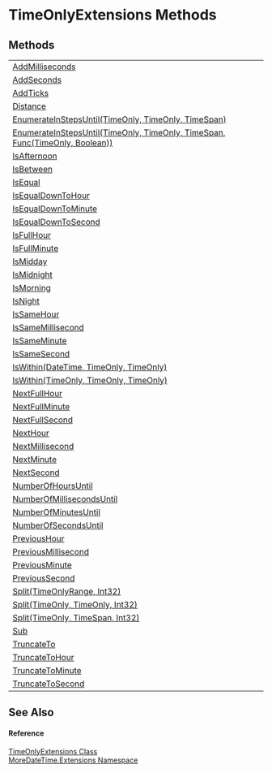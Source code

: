 # TimeOnlyExtensions Methods




## Methods
<table>
<tr>
<td><a href="M_MoreDateTime_Extensions_TimeOnlyExtensions_AddMilliseconds.md">AddMilliseconds</a></td>
<td> </td></tr>
<tr>
<td><a href="M_MoreDateTime_Extensions_TimeOnlyExtensions_AddSeconds.md">AddSeconds</a></td>
<td> </td></tr>
<tr>
<td><a href="M_MoreDateTime_Extensions_TimeOnlyExtensions_AddTicks.md">AddTicks</a></td>
<td> </td></tr>
<tr>
<td><a href="M_MoreDateTime_Extensions_TimeOnlyExtensions_Distance.md">Distance</a></td>
<td> </td></tr>
<tr>
<td><a href="M_MoreDateTime_Extensions_TimeOnlyExtensions_EnumerateInStepsUntil.md">EnumerateInStepsUntil(TimeOnly, TimeOnly, TimeSpan)</a></td>
<td> </td></tr>
<tr>
<td><a href="M_MoreDateTime_Extensions_TimeOnlyExtensions_EnumerateInStepsUntil_1.md">EnumerateInStepsUntil(TimeOnly, TimeOnly, TimeSpan, Func(TimeOnly, Boolean))</a></td>
<td> </td></tr>
<tr>
<td><a href="M_MoreDateTime_Extensions_TimeOnlyExtensions_IsAfternoon.md">IsAfternoon</a></td>
<td> </td></tr>
<tr>
<td><a href="M_MoreDateTime_Extensions_TimeOnlyExtensions_IsBetween.md">IsBetween</a></td>
<td> </td></tr>
<tr>
<td><a href="M_MoreDateTime_Extensions_TimeOnlyExtensions_IsEqual.md">IsEqual</a></td>
<td> </td></tr>
<tr>
<td><a href="M_MoreDateTime_Extensions_TimeOnlyExtensions_IsEqualDownToHour.md">IsEqualDownToHour</a></td>
<td> </td></tr>
<tr>
<td><a href="M_MoreDateTime_Extensions_TimeOnlyExtensions_IsEqualDownToMinute.md">IsEqualDownToMinute</a></td>
<td> </td></tr>
<tr>
<td><a href="M_MoreDateTime_Extensions_TimeOnlyExtensions_IsEqualDownToSecond.md">IsEqualDownToSecond</a></td>
<td> </td></tr>
<tr>
<td><a href="M_MoreDateTime_Extensions_TimeOnlyExtensions_IsFullHour.md">IsFullHour</a></td>
<td> </td></tr>
<tr>
<td><a href="M_MoreDateTime_Extensions_TimeOnlyExtensions_IsFullMinute.md">IsFullMinute</a></td>
<td> </td></tr>
<tr>
<td><a href="M_MoreDateTime_Extensions_TimeOnlyExtensions_IsMidday.md">IsMidday</a></td>
<td> </td></tr>
<tr>
<td><a href="M_MoreDateTime_Extensions_TimeOnlyExtensions_IsMidnight.md">IsMidnight</a></td>
<td> </td></tr>
<tr>
<td><a href="M_MoreDateTime_Extensions_TimeOnlyExtensions_IsMorning.md">IsMorning</a></td>
<td> </td></tr>
<tr>
<td><a href="M_MoreDateTime_Extensions_TimeOnlyExtensions_IsNight.md">IsNight</a></td>
<td> </td></tr>
<tr>
<td><a href="M_MoreDateTime_Extensions_TimeOnlyExtensions_IsSameHour.md">IsSameHour</a></td>
<td> </td></tr>
<tr>
<td><a href="M_MoreDateTime_Extensions_TimeOnlyExtensions_IsSameMillisecond.md">IsSameMillisecond</a></td>
<td> </td></tr>
<tr>
<td><a href="M_MoreDateTime_Extensions_TimeOnlyExtensions_IsSameMinute.md">IsSameMinute</a></td>
<td> </td></tr>
<tr>
<td><a href="M_MoreDateTime_Extensions_TimeOnlyExtensions_IsSameSecond.md">IsSameSecond</a></td>
<td> </td></tr>
<tr>
<td><a href="M_MoreDateTime_Extensions_TimeOnlyExtensions_IsWithin.md">IsWithin(DateTime, TimeOnly, TimeOnly)</a></td>
<td> </td></tr>
<tr>
<td><a href="M_MoreDateTime_Extensions_TimeOnlyExtensions_IsWithin_1.md">IsWithin(TimeOnly, TimeOnly, TimeOnly)</a></td>
<td> </td></tr>
<tr>
<td><a href="M_MoreDateTime_Extensions_TimeOnlyExtensions_NextFullHour.md">NextFullHour</a></td>
<td> </td></tr>
<tr>
<td><a href="M_MoreDateTime_Extensions_TimeOnlyExtensions_NextFullMinute.md">NextFullMinute</a></td>
<td> </td></tr>
<tr>
<td><a href="M_MoreDateTime_Extensions_TimeOnlyExtensions_NextFullSecond.md">NextFullSecond</a></td>
<td> </td></tr>
<tr>
<td><a href="M_MoreDateTime_Extensions_TimeOnlyExtensions_NextHour.md">NextHour</a></td>
<td> </td></tr>
<tr>
<td><a href="M_MoreDateTime_Extensions_TimeOnlyExtensions_NextMillisecond.md">NextMillisecond</a></td>
<td> </td></tr>
<tr>
<td><a href="M_MoreDateTime_Extensions_TimeOnlyExtensions_NextMinute.md">NextMinute</a></td>
<td> </td></tr>
<tr>
<td><a href="M_MoreDateTime_Extensions_TimeOnlyExtensions_NextSecond.md">NextSecond</a></td>
<td> </td></tr>
<tr>
<td><a href="M_MoreDateTime_Extensions_TimeOnlyExtensions_NumberOfHoursUntil.md">NumberOfHoursUntil</a></td>
<td> </td></tr>
<tr>
<td><a href="M_MoreDateTime_Extensions_TimeOnlyExtensions_NumberOfMillisecondsUntil.md">NumberOfMillisecondsUntil</a></td>
<td> </td></tr>
<tr>
<td><a href="M_MoreDateTime_Extensions_TimeOnlyExtensions_NumberOfMinutesUntil.md">NumberOfMinutesUntil</a></td>
<td> </td></tr>
<tr>
<td><a href="M_MoreDateTime_Extensions_TimeOnlyExtensions_NumberOfSecondsUntil.md">NumberOfSecondsUntil</a></td>
<td> </td></tr>
<tr>
<td><a href="M_MoreDateTime_Extensions_TimeOnlyExtensions_PreviousHour.md">PreviousHour</a></td>
<td> </td></tr>
<tr>
<td><a href="M_MoreDateTime_Extensions_TimeOnlyExtensions_PreviousMillisecond.md">PreviousMillisecond</a></td>
<td> </td></tr>
<tr>
<td><a href="M_MoreDateTime_Extensions_TimeOnlyExtensions_PreviousMinute.md">PreviousMinute</a></td>
<td> </td></tr>
<tr>
<td><a href="M_MoreDateTime_Extensions_TimeOnlyExtensions_PreviousSecond.md">PreviousSecond</a></td>
<td> </td></tr>
<tr>
<td><a href="M_MoreDateTime_Extensions_TimeOnlyExtensions_Split.md">Split(TimeOnlyRange, Int32)</a></td>
<td> </td></tr>
<tr>
<td><a href="M_MoreDateTime_Extensions_TimeOnlyExtensions_Split_1.md">Split(TimeOnly, TimeOnly, Int32)</a></td>
<td> </td></tr>
<tr>
<td><a href="M_MoreDateTime_Extensions_TimeOnlyExtensions_Split_2.md">Split(TimeOnly, TimeSpan, Int32)</a></td>
<td> </td></tr>
<tr>
<td><a href="M_MoreDateTime_Extensions_TimeOnlyExtensions_Sub.md">Sub</a></td>
<td> </td></tr>
<tr>
<td><a href="M_MoreDateTime_Extensions_TimeOnlyExtensions_TruncateTo.md">TruncateTo</a></td>
<td> </td></tr>
<tr>
<td><a href="M_MoreDateTime_Extensions_TimeOnlyExtensions_TruncateToHour.md">TruncateToHour</a></td>
<td> </td></tr>
<tr>
<td><a href="M_MoreDateTime_Extensions_TimeOnlyExtensions_TruncateToMinute.md">TruncateToMinute</a></td>
<td> </td></tr>
<tr>
<td><a href="M_MoreDateTime_Extensions_TimeOnlyExtensions_TruncateToSecond.md">TruncateToSecond</a></td>
<td> </td></tr>
</table>

## See Also


#### Reference
<a href="T_MoreDateTime_Extensions_TimeOnlyExtensions.md">TimeOnlyExtensions Class</a>  
<a href="N_MoreDateTime_Extensions.md">MoreDateTime.Extensions Namespace</a>  
